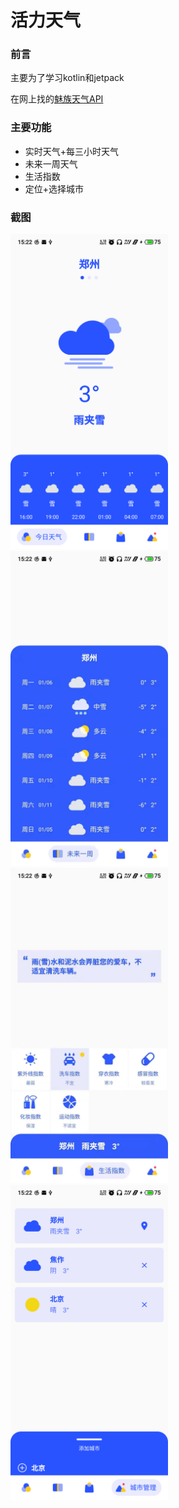 # 活力天气

### 前言

主要为了学习kotlin和jetpack

在网上找的[魅族天气API](https://blog.csdn.net/qq_24810411/article/details/89175825)
 
### 主要功能

+ 实时天气+每三小时天气
+ 未来一周天气
+ 生活指数
+ 定位+选择城市

### 截图

<img src="https://github.com/liuxe66/EneryWeather/blob/master/picture/weather1.png" width="50%">
<img src="https://github.com/liuxe66/EneryWeather/blob/master/picture/weather2.jpg" width="50%">
<img src="https://github.com/liuxe66/EneryWeather/blob/master/picture/weather3.jpg" width="50%">
<img src="https://github.com/liuxe66/EneryWeather/blob/master/picture/weather4.png" width="50%">

